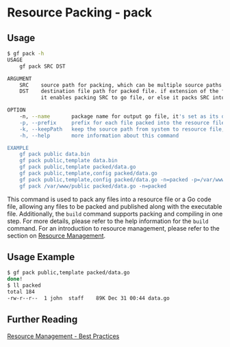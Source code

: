 # Resource Packing - pack

## Usage

```bash
$ gf pack -h
USAGE
    gf pack SRC DST

ARGUMENT
    SRC    source path for packing, which can be multiple source paths.
    DST    destination file path for packed file. if extension of the filename is ".go" and "-n" option is given,
           it enables packing SRC to go file, or else it packs SRC into a binary file.

OPTION
    -n, --name       package name for output go file, it's set as its directory name if no name passed
    -p, --prefix     prefix for each file packed into the resource file
    -k, --keepPath   keep the source path from system to resource file, usually for relative path
    -h, --help       more information about this command

EXAMPLE
    gf pack public data.bin
    gf pack public,template data.bin
    gf pack public,template packed/data.go
    gf pack public,template,config packed/data.go
    gf pack public,template,config packed/data.go -n=packed -p=/var/www/my-app
    gf pack /var/www/public packed/data.go -n=packed
```

This command is used to pack any files into a resource file or a Go code file, allowing any files to be packed and published along with the executable file. Additionally, the `build` command supports packing and compiling in one step. For more details, please refer to the help information for the `build` command. For an introduction to resource management, please refer to the section on [Resource Management](/docs/core-component/resource).

## Usage Example

```bash
$ gf pack public,template packed/data.go
done!
$ ll packed                             
total 184
-rw-r--r--  1 john  staff    89K Dec 31 00:44 data.go
```

## Further Reading

[Resource Management - Best Practices](/docs/core-component/resource/best-practices)
